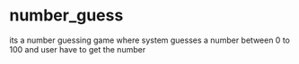 # number_guess
its a number guessing game where system guesses a number between 0 to 100 and user have to get the number
